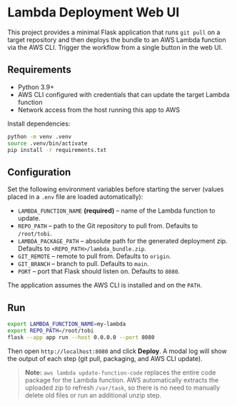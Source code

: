 # Lambda Deployment Web UI

This project provides a minimal Flask application that runs `git pull` on a target repository and then deploys the bundle to an AWS Lambda function via the AWS CLI. Trigger the workflow from a single button in the web UI.

## Requirements

- Python 3.9+
- AWS CLI configured with credentials that can update the target Lambda function
- Network access from the host running this app to AWS

Install dependencies:

```bash
python -m venv .venv
source .venv/bin/activate
pip install -r requirements.txt
```

## Configuration

Set the following environment variables before starting the server (values placed in a `.env` file are loaded automatically):

- `LAMBDA_FUNCTION_NAME` **(required)** – name of the Lambda function to update.
- `REPO_PATH` – path to the Git repository to pull from. Defaults to `/root/tobi`.
- `LAMBDA_PACKAGE_PATH` – absolute path for the generated deployment zip. Defaults to `<REPO_PATH>/lambda_bundle.zip`.
- `GIT_REMOTE` – remote to pull from. Defaults to `origin`.
- `GIT_BRANCH` – branch to pull. Defaults to `main`.
- `PORT` – port that Flask should listen on. Defaults to `8080`.

The application assumes the AWS CLI is installed and on the `PATH`.

## Run

```bash
export LAMBDA_FUNCTION_NAME=my-lambda
export REPO_PATH=/root/tobi
flask --app app run --host 0.0.0.0 --port 8080
```

Then open `http://localhost:8080` and click **Deploy**. A modal log will show the output of each step (git pull, packaging, and AWS CLI update).

> **Note:** `aws lambda update-function-code` replaces the entire code package for the Lambda function. AWS automatically extracts the uploaded zip to refresh `/var/task`, so there is no need to manually delete old files or run an additional unzip step.
